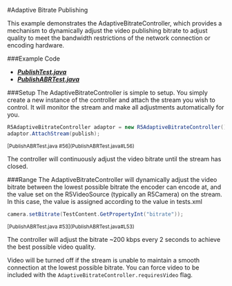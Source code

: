 #Adaptive Bitrate Publishing

This example demonstrates the AdaptiveBitrateController, which provides a mechanism to dynamically adjust the video publishing bitrate to adjust quality to meet the bandwidth restrictions of the network connection or encoding hardware.

###Example Code
- ***[PublishTest.java](../PublishTest/PublishTest.java)***
- ***[PublishABRTest.java](PublishABRTest.java)***

###Setup
The AdaptiveBitrateController is simple to setup.  You simply create a new instance of the controller and attach the stream you wish to control.  It will monitor the stream and make all adjustments automatically for you.


```Java
R5AdaptiveBitrateController adaptor = new R5AdaptiveBitrateController();
adaptor.AttachStream(publish);
```
<sup>
[PublishABRTest.java #56](PublishABRTest.java#L56)
</sup>

The controller will continuously adjust the video bitrate until the stream has closed.

###Range
The AdaptiveBitrateController will dynamically adjust the video bitrate between the lowest possible bitrate the encoder can encode at, and the value set on the R5VideoSource (typically an R5Camera) on the stream. In this case, the value is assigned according to the value in tests.xml 

```Java
camera.setBitrate(TestContent.GetPropertyInt("bitrate"));
```
<sup>
[PublishABRTest.java #53](PublishABRTest.java#L53)
</sup>


The controller will adjust the bitrate ~200 kbps every 2 seconds to achieve the best possible video quality.

Video will be turned off if the stream is unable to maintain a smooth connection at the lowest possible bitrate.  You can force video to be included with the `AdaptiveBitrateController.requiresVideo` flag.